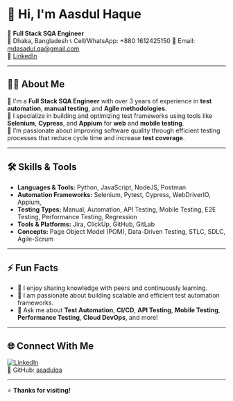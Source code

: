 # 👋 Hi, I'm Aasdul Haque

🎯 **Full Stack SQA Engineer**   
📍 Dhaka, Bangladesh 
📞 Cell/WhatsApp: +880 1612425150
📧 Email: [mdasadul.qa@gmail.com](mailto:mdasadul.qa@gmail.com)  
🔗 [LinkedIn](https://www.linkedin.com/in/md-asadul-haque-80b2072b3/)

---

## 👨‍💻 About Me

🔹 I'm a **Full Stack SQA Engineer** with over 3 years of experience in **test automation**, **manual testing**, and **Agile methodologies**.  
🔹 I specialize in building and optimizing test frameworks using tools like **Selenium**, **Cypress**, and **Appium** for **web** and **mobile testing**.  
🔹 I’m passionate about improving software quality through efficient testing processes that reduce cycle time and increase **test coverage**.  

---

## 🛠 Skills & Tools

- **Languages & Tools:** Python, JavaScript, NodeJS, Postman
- **Automation Frameworks:** Selenium, Pytest, Cypress, WebDriverIO, Appium, 
- **Testing Types:** Manual, Automation, API Testing, Mobile Testing, E2E Testing, Performance Testing, Regression
- **Tools & Platforms:** Jira, ClickUp, GitHub, GitLab
- **Concepts:** Page Object Model (POM), Data-Driven Testing, STLC, SDLC, Agile-Scrum

---

## ⚡ Fun Facts

- 🤝 I enjoy sharing knowledge with peers and continuously learning.
- 🧪 I am passionate about building scalable and efficient test automation frameworks.
- 💬 Ask me about **Test Automation**, **CI/CD**, **API Testing**, **Mobile Testing**, **Performance Testing**, **Cloud DevOps**, and more!

---

## 🌐 Connect With Me

[![LinkedIn](https://img.shields.io/badge/LinkedIn-blue?logo=linkedin&style=flat-square)](https://www.linkedin.com/in/md-asadul-haque-80b2072b3/)  
📂 GitHub: [asadulqa](https://github.com/asadulqa) 

---

⭐ **Thanks for visiting!**
